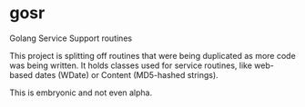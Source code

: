 gosr
====

Golang Service Support routines

This project is splitting off routines that were being duplicated as more code was being written. It holds classes used for service routines, like web-based dates (WDate) or Content (MD5-hashed strings).

This is embryonic and not even alpha.
